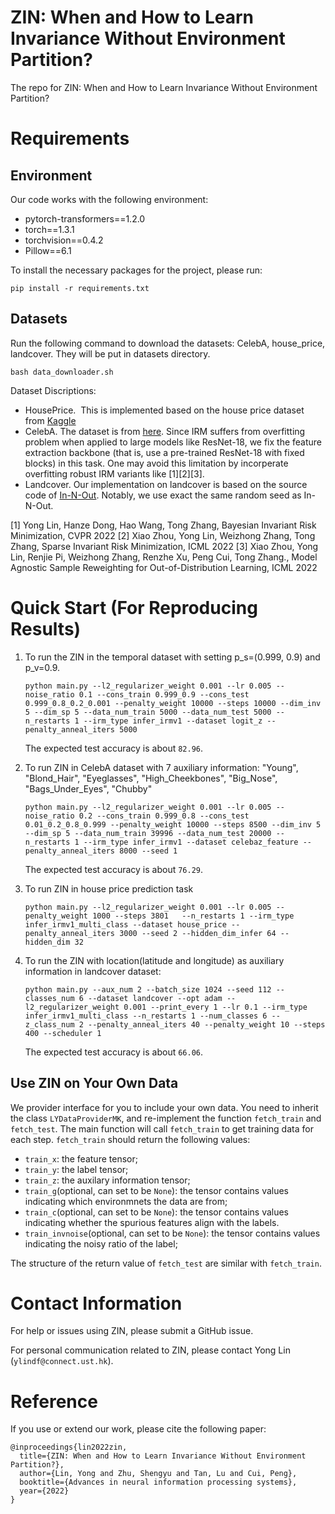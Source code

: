 # ZIN: When and How to Learn Invariance Without Environment Partition?
The repo for ZIN: When and How to Learn Invariance Without Environment Partition?


# Requirements
## Environment
Our code works with the following environment:
* pytorch-transformers==1.2.0
* torch==1.3.1
* torchvision==0.4.2
* Pillow==6.1

To install the necessary packages for the project, please run: 
```
pip install -r requirements.txt
```


## Datasets
Run the following command to download the datasets: CelebA, house_price, landcover. They will be put in datasets directory.
```
bash data_downloader.sh
```
Dataset Discriptions:
* HousePrice.  This is implemented based on the house price dataset from [Kaggle](https://www.kaggle.com/c/house-prices-advanced-regression-techniques/data)
* CelebA. The dataset is from [here](https://mmlab.ie.cuhk.edu.hk/projects/CelebA.html). Since IRM suffers from overfitting problem when applied to large models like ResNet-18, we fix the feature extraction backbone (that is, use a pre-trained ResNet-18 with fixed blocks) in this task. One may avoid this limitation by incorperate overfitting robust IRM variants like [1][2][3].
* Landcover. Our implementation on landcover is based on the source code of [In-N-Out](https://github.com/p-lambda/in-n-out). Notably, we use exact the same random seed as In-N-Out.

[1] Yong Lin, Hanze Dong, Hao Wang, Tong Zhang, Bayesian Invariant Risk Minimization, CVPR 2022 
[2] Xiao Zhou, Yong Lin, Weizhong Zhang, Tong Zhang, Sparse Invariant Risk Minimization, ICML 2022
[3] Xiao Zhou, Yong Lin, Renjie Pi, Weizhong Zhang, Renzhe Xu, Peng Cui, Tong Zhang., Model Agnostic Sample Reweighting for Out-of-Distribution Learning, ICML 2022

# Quick Start (For Reproducing Results)
1. To run the ZIN in the temporal dataset with setting p_s=(0.999, 0.9) and p_v=0.9.
    ```
    python main.py --l2_regularizer_weight 0.001 --lr 0.005 --noise_ratio 0.1 --cons_train 0.999_0.9 --cons_test 0.999_0.8_0.2_0.001 --penalty_weight 10000 --steps 10000 --dim_inv 5 --dim_sp 5 --data_num_train 5000 --data_num_test 5000 --n_restarts 1 --irm_type infer_irmv1 --dataset logit_z --penalty_anneal_iters 5000
    ```

    The expected test accuracy is about `82.96`.

2. To run ZIN in CelebA dataset with 7 auxiliary information: "Young", "Blond_Hair", "Eyeglasses", "High_Cheekbones", "Big_Nose", "Bags_Under_Eyes", "Chubby"
    ```
    python main.py --l2_regularizer_weight 0.001 --lr 0.005 --noise_ratio 0.2 --cons_train 0.999_0.8 --cons_test 0.01_0.2_0.8_0.999 --penalty_weight 10000 --steps 8500 --dim_inv 5 --dim_sp 5 --data_num_train 39996 --data_num_test 20000 --n_restarts 1 --irm_type infer_irmv1 --dataset celebaz_feature --penalty_anneal_iters 8000 --seed 1
    ```

    The expected test accuracy is about `76.29`.

3. To run ZIN in house price prediction task
    ```
    python main.py --l2_regularizer_weight 0.001 --lr 0.005 --penalty_weight 1000 --steps 3801   --n_restarts 1 --irm_type infer_irmv1_multi_class --dataset house_price --penalty_anneal_iters 3000 --seed 2 --hidden_dim_infer 64 --hidden_dim 32 
    ```


4. To run the ZIN with location(latitude and longitude) as auxiliary information in landcover dataset:
    ```
    python main.py --aux_num 2 --batch_size 1024 --seed 112 --classes_num 6 --dataset landcover --opt adam --l2_regularizer_weight 0.001 --print_every 1 --lr 0.1 --irm_type infer_irmv1_multi_class --n_restarts 1 --num_classes 6 --z_class_num 2 --penalty_anneal_iters 40 --penalty_weight 10 --steps 400 --scheduler 1
    ```
    The expected test accuracy is about `66.06`.

## Use ZIN on Your Own Data
We provider interface for you to include your own data. You need to inherit the 
 class `LYDataProviderMK`, and re-implement the function `fetch_train` and `fetch_test`. The main function will call `fetch_train` to get training data for each step. `fetch_train` should return the following values:

* `train_x`: the feature tensor;
* `train_y`: the label tensor;
* `train_z`: the auxilary information tensor;
* `train_g`(optional, can set to be `None`): the tensor contains values indicating which environmnets the data are from;
* `train_c`(optional, can set to be `None`): the tensor contains values indicating whether the spurious features align with the labels.
* `train_invnoise`(optional, can set to be `None`): the tensor contains values indicating the noisy ratio of the label;

The structure of the return value of `fetch_test` are similar with `fetch_train`.
# Contact Information

For help or issues using ZIN, please submit a GitHub issue.

For personal communication related to ZIN, please contact Yong Lin (`ylindf@connect.ust.hk`).

# Reference 
If you use or extend our work, please cite the following paper:
```
@inproceedings{lin2022zin,
  title={ZIN: When and How to Learn Invariance Without Environment Partition?},
  author={Lin, Yong and Zhu, Shengyu and Tan, Lu and Cui, Peng},
  booktitle={Advances in neural information processing systems},
  year={2022}
}
```

